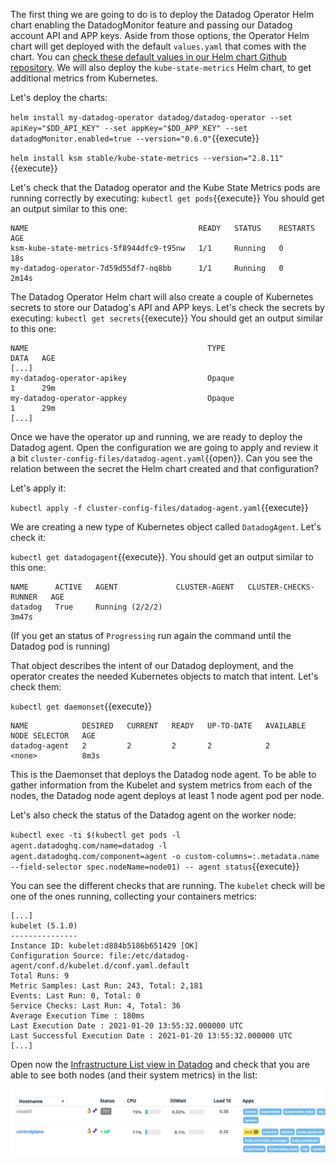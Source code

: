 The first thing we are going to do is to deploy the Datadog Operator Helm chart enabling the DatadogMonitor feature and passing our Datadog account API and APP keys. Aside from those options, the Operator Helm chart will get deployed with the default `values.yaml` that comes with the chart. You can [check these default values in our Helm chart Github repository](https://github.com/DataDog/helm-charts/blob/master/charts/datadog-operator/values.yaml). We will also deploy the `kube-state-metrics` Helm chart, to get additional metrics from Kubernetes.

Let's deploy the charts:

`helm install my-datadog-operator datadog/datadog-operator --set apiKey="$DD_API_KEY" --set appKey="$DD_APP_KEY" --set datadogMonitor.enabled=true --version="0.6.0"`{{execute}}

`helm install ksm stable/kube-state-metrics --version="2.8.11"`{{execute}}

Let's check that the Datadog operator and the Kube State Metrics pods are running correctly by executing: `kubectl get pods`{{execute}} You should get an output similar to this one:

```
NAME                                      READY   STATUS    RESTARTS   AGE
ksm-kube-state-metrics-5f8944dfc9-t95nw   1/1     Running   0          18s
my-datadog-operator-7d59d55df7-nq8bb      1/1     Running   0          2m14s
```

The Datadog Operator Helm chart will also create a couple of Kubernetes secrets to store our Datadog's API and APP keys. Let's check the secrets by executing: `kubectl get secrets`{{execute}} You should get an output similar to this one:

```
NAME                                        TYPE                                  DATA   AGE
[...]
my-datadog-operator-apikey                  Opaque                                1      29m
my-datadog-operator-appkey                  Opaque                                1      29m
[...]
```

Once we have the operator up and running, we are ready to deploy the Datadog agent. Open the configuration we are going to apply and review it a bit `cluster-config-files/datadog-agent.yaml`{{open}}. Can you see the relation between the secret the Helm chart created and that configuration?

Let's apply it:

`kubectl apply -f cluster-config-files/datadog-agent.yaml`{{execute}}

We are creating a new type of Kubernetes object called `DatadogAgent`. Let's check it:

`kubectl get datadogagent`{{execute}}. You should get an output similar to this one:

```
NAME      ACTIVE   AGENT             CLUSTER-AGENT   CLUSTER-CHECKS-RUNNER   AGE
datadog   True     Running (2/2/2)                                           3m47s
```

(If you get an status of `Progressing` run again the command until the Datadog pod is running)

That object describes the intent of our Datadog deployment, and the operator creates the needed Kubernetes objects to match that intent. Let's check them:

`kubectl get daemonset`{{execute}}

```
NAME            DESIRED   CURRENT   READY   UP-TO-DATE   AVAILABLE   NODE SELECTOR   AGE
datadog-agent   2         2         2       2            2           <none>          8m3s
```

This is the Daemonset that deploys the Datadog node agent. To be able to gather information from the Kubelet and system metrics from each of the nodes, the Datadog node agent deploys at least 1 node agent pod per node. 

Let's also check the status of the Datadog agent on the worker node:

`kubectl exec -ti $(kubectl get pods -l agent.datadoghq.com/name=datadog -l agent.datadoghq.com/component=agent -o custom-columns=:.metadata.name --field-selector spec.nodeName=node01) -- agent status`{{execute}}

You can see the different checks that are running. The `kubelet` check will be one of the ones running, collecting your containers metrics:

```
[...]
kubelet (5.1.0)
---------------
Instance ID: kubelet:d884b5186b651429 [OK]
Configuration Source: file:/etc/datadog-agent/conf.d/kubelet.d/conf.yaml.default
Total Runs: 9
Metric Samples: Last Run: 243, Total: 2,181
Events: Last Run: 0, Total: 0
Service Checks: Last Run: 4, Total: 36
Average Execution Time : 180ms
Last Execution Date : 2021-01-20 13:55:32.000000 UTC
Last Successful Execution Date : 2021-01-20 13:55:32.000000 UTC
[...]
```

Open now the [Infrastructure List view in Datadog](https://app.datadoghq.com/infrastructure) and check that you are able to see both nodes (and their system metrics) in the list:

![Screenshot of the Infrastructure List view](./assets/infrastructure_list.png)